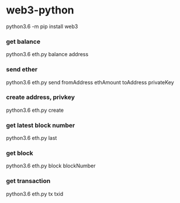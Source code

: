 # web3-python

python3.6 -m pip install web3


### get balance
python3.6 eth.py balance address


### send ether
python3.6 eth.py send fromAddress ethAmount toAddress privateKey


### create address, privkey
python3.6 eth.py create


### get latest block number
python3.6 eth.py last


### get block
python3.6 eth.py block blockNumber


### get transaction
python3.6 eth.py tx txid
